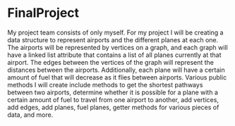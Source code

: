 # FinalProject

My project team consists of only myself. For my project I will be creating a data structure to represent airports and the different planes at each one. The airports will be represented by vertices on a graph, and each graph will have a linked list attribute that contains a list of all planes currently at that airport. The edges between the vertices of the graph will represent the distances between the airports. Additionally, each plane will have a certain amount of fuel that will decrease as it flies between airports. Various public methods I will create include methods to get the shortest pathways between two airports, determine whether it is possible for a plane with a certain amount of fuel to travel from one airport to another, add vertices, add edges, add planes, fuel planes, getter methods for various pieces of data, and more.
